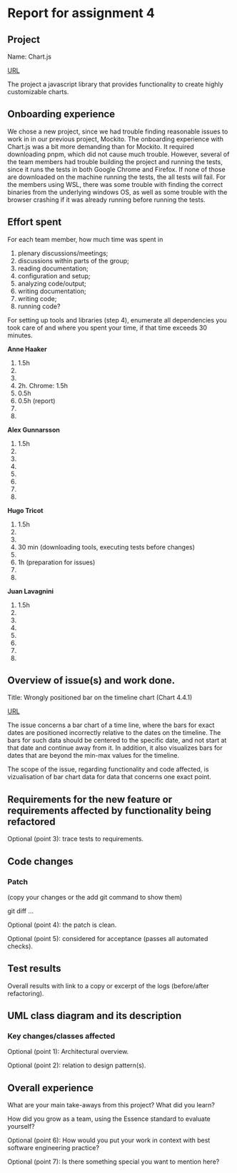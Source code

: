 # Report for assignment 4

## Project

Name: Chart.js

[URL](https://github.com/alexarne/Chart.js)

The project a javascript library that provides functionality to create highly customizable charts.

## Onboarding experience

We chose a new project, since we had trouble finding reasonable issues to work in in our previous project, Mockito.
The onboarding experience with Chart.js was a bit more demanding than for Mockito. It required downloading pnpm, which did not cause much trouble. However, several of the team members had trouble building the project and running the tests, since it runs the tests in both Google Chrome and Firefox. If none of those are downloaded on the machine running the tests, the all tests will fail. For the members using WSL, there was some trouble with finding the correct binaries from the underlying windows OS, as well as some trouble with the browser crashing if it was already running before running the tests.

## Effort spent

For each team member, how much time was spent in

1. plenary discussions/meetings;
2. discussions within parts of the group;
3. reading documentation;
4. configuration and setup;
5. analyzing code/output;
6. writing documentation;
7. writing code;
8. running code?

For setting up tools and libraries (step 4), enumerate all dependencies
you took care of and where you spent your time, if that time exceeds
30 minutes.

**Anne Haaker**

1. 1.5h
2. 
3. 
4. 2h. Chrome: 1.5h
5. 0.5h
6. 0.5h (report)
7. 
8. 

**Alex Gunnarsson**

1. 1.5h
2. 
3. 
4. 
5. 
6. 
7. 
8. 

**Hugo Tricot**

1. 1.5h
2. 
3. 
4. 30 min (downloading tools, executing tests before changes)
5. 
6. 1h (preparation for issues)
7. 
8. 

**Juan Lavagnini**

1. 1.5h
2. 
3. 
4. 
5. 
6. 
7. 
8. 

## Overview of issue(s) and work done.

Title: Wrongly positioned bar on the timeline chart (Chart 4.4.1)

[URL](https://github.com/chartjs/Chart.js/issues/11667)

The issue concerns a bar chart of a time line, where the bars for exact dates are positioned incorrectly relative to the dates on the timeline. The bars for such data should be centered to the specific date, and not start at that date and continue away from it. In addition, it also visualizes bars for dates that are beyond the min-max values for the timeline.

The scope of the issue, regarding functionality and code affected, is vizualisation of bar chart data for data that concerns one exact point. 

## Requirements for the new feature or requirements affected by functionality being refactored

Optional (point 3): trace tests to requirements.

## Code changes

### Patch

(copy your changes or the add git command to show them)

git diff ...

Optional (point 4): the patch is clean.

Optional (point 5): considered for acceptance (passes all automated checks).

## Test results

Overall results with link to a copy or excerpt of the logs (before/after
refactoring).

## UML class diagram and its description

### Key changes/classes affected

Optional (point 1): Architectural overview.

Optional (point 2): relation to design pattern(s).

## Overall experience

What are your main take-aways from this project? What did you learn?

How did you grow as a team, using the Essence standard to evaluate yourself?

Optional (point 6): How would you put your work in context with best software
engineering practice?

Optional (point 7): Is there something special you want to mention here?
